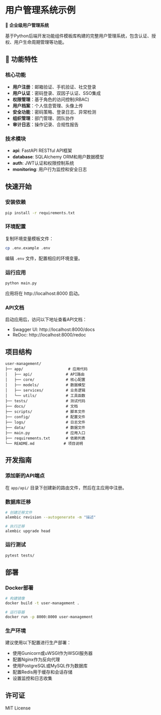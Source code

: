 # 用户管理系统示例

👥 **企业级用户管理系统**

基于Python后端开发功能组件模板库构建的完整用户管理系统，包含认证、授权、用户生命周期管理等功能。

## 🚀 功能特性

### 核心功能
- **用户注册**：邮箱验证、手机验证、社交登录
- **用户认证**：密码登录、双因子认证、SSO集成
- **权限管理**：基于角色的访问控制(RBAC)
- **用户档案**：个人信息管理、头像上传
- **安全功能**：密码策略、登录日志、异常检测
- **组织管理**：部门管理、团队协作
- **审计日志**：操作记录、合规性报告

### 技术模块
- **api**: FastAPI RESTful API框架
- **database**: SQLAlchemy ORM和用户数据模型
- **auth**: JWT认证和权限控制系统
- **monitoring**: 用户行为监控和安全日志

## 快速开始

### 安装依赖

```bash
pip install -r requirements.txt
```

### 环境配置

复制环境变量模板文件：

```bash
cp .env.example .env
```

编辑 `.env` 文件，配置相应的环境变量。

### 运行应用

```bash
python main.py
```

应用将在 http://localhost:8000 启动。

### API文档

启动应用后，访问以下地址查看API文档：

- Swagger UI: http://localhost:8000/docs
- ReDoc: http://localhost:8000/redoc

## 项目结构

```
user-management/
├── app/                    # 应用代码
│   ├── api/               # API路由
│   ├── core/              # 核心配置
│   ├── models/            # 数据模型
│   ├── services/          # 业务逻辑
│   └── utils/             # 工具函数
├── tests/                 # 测试代码
├── docs/                  # 文档
├── scripts/               # 脚本文件
├── config/                # 配置文件
├── logs/                  # 日志文件
├── data/                  # 数据文件
├── main.py                # 应用入口
├── requirements.txt       # 依赖列表
└── README.md             # 项目说明
```

## 开发指南

### 添加新的API端点

在 `app/api/` 目录下创建新的路由文件，然后在主应用中注册。

### 数据库迁移

```bash
# 创建迁移文件
alembic revision --autogenerate -m "描述"

# 执行迁移
alembic upgrade head
```

### 运行测试

```bash
pytest tests/
```

## 部署

### Docker部署

```bash
# 构建镜像
docker build -t user-management .

# 运行容器
docker run -p 8000:8000 user-management
```

### 生产环境

建议使用以下配置进行生产部署：

- 使用Gunicorn或uWSGI作为WSGI服务器
- 配置Nginx作为反向代理
- 使用PostgreSQL或MySQL作为数据库
- 配置Redis用于缓存和会话存储
- 设置监控和日志收集

## 许可证

MIT License
